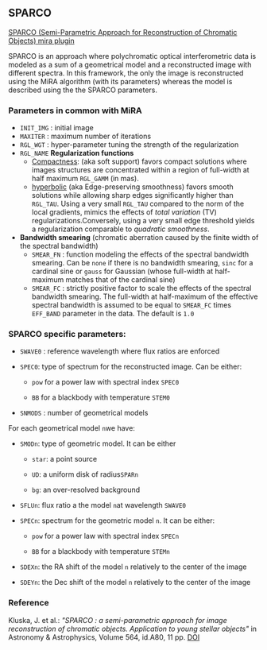## SPARCO

[SPARCO (Semi-Parametric Approach for Reconstruction of Chromatic Objects) mira  plugin](https://github.com/kluskaj/mira-sparco-multi)

SPARCO is an approach where polychromatic optical interferometric data is modeled as a sum of  a geometrical model and a reconstructed image with different spectra. In this framework, the only the image is reconstructed using the MiRA algorithm (with its parameters) whereas the model is described using the the SPARCO parameters.

### Parameters in common with MiRA

- `INIT_IMG` : initial image
- `MAXITER` : maximum number of iterations
- `RGL_WGT` : hyper-parameter tuning the strength of the regularization
- `RGL_NAME` **Regularization functions**
  - <u>Compactness</u>: (aka soft support) favors compact solutions where images structures are concentrated within a region of full-width at half maximum `RGL_GAMM` (in mas).
  - <u>hyperbolic</u> (aka Edge-preserving smoothness) favors smooth solutions while allowing sharp edges significantly higher than `RGL_TAU`. Using a very small `RGL_TAU` compared to the norm of the local gradients, mimics the effects of *total variation* (TV) regularizations.Conversely, using a very small edge threshold yields a regularization comparable to *quadratic smoothness*.
- **Bandwidth smearing** (chromatic aberration caused by the finite width of the spectral bandwidth)
  - `SMEAR_FN` : function modeling the effects of the spectral bandwidth smearing. Can be `none` if there is no bandwidth smearing, `sinc` for a cardinal sine or `gauss` for Gaussian (whose full-width at half-maximum matches that of the cardinal sine)
  - `SMEAR_FC` : strictly positive factor to scale the effects of the spectral bandwidth smearing. The full-width at half-maximum of the effective spectral bandwidth is assumed to be equal to `SMEAR_FC` times `EFF_BAND` parameter in the data. The default is `1.0`

### SPARCO specific parameters:

- `SWAVE0` : reference wavelength where flux ratios are enforced

- `SPEC0`:  type of spectrum for the reconstructed image. Can be either:
  
  - `pow` for a power law with spectral index `SPEC0`
  
  - `BB` for a blackbody with temperature `STEM0`

- `SNMODS` : number of geometrical models

For each geometrical model `n`we have:

* `SMODn`: type of geometric model. It can be either
  
  * `star`: a point source
  
  * `UD`: a uniform disk of radius`SPARn`
  
  * `bg`: an over-resolved background

* `SFLUn`: flux ratio a the model `n`at wavelength  `SWAVE0`

* `SPECn`: spectrum for the geometric model `n`.  It can be either:
  
  - `pow` for a power law with spectral index `SPECn`
  
  - `BB` for a blackbody with temperature `STEMn`

* `SDEXn`: the RA shift of the model `n` relatively to the center of the image

* `SDEYn`: the Dec shift of the model `n` relatively to the center of the image

### Reference

Kluska, J. et al.: *"SPARCO : a semi-parametric approach for image reconstruction of chromatic objects. Application to young stellar objects"* in Astronomy & Astrophysics, Volume 564, id.A80, 11 pp. [DOI](https://ui.adsabs.harvard.edu/link_gateway/2014A&A...564A..80K/doi:10.1051/0004-6361/201322926)





